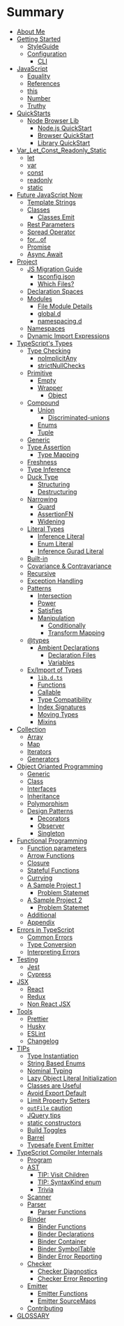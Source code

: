 # Summary

* [About Me](AboutMe.md) <!--completed-->
* [Getting Started](TypeScript.md) <!--completed-->
  * [StyleGuide](styleguide/styleguide.md)
  * [Configuration](configuration/configuration.md) <!--completed-->
    * [CLI](configuration/cli.md) <!--completed-->
* [JavaScript](javascript/recap.md)
  * [Equality](javascript/equality_condition.md) <!--completed-->
  * [References](javascript/references.md) <!--completed-->
  * [this](javascript/this.md) <!--completed-->
  * [Number](javascript/number.md) <!--completed-->
  * [Truthy](javascript/truthy.md) <!--completed-->
* [QuickStarts](quick/quick.md)  <!--completed-->
  * [Node Browser Lib](quick/quick.md)  <!--completed-->
    * [Node.js QuickStart](quick/nodejs.md)  <!--completed-->
    * [Browser QuickStart](quick/browser.md)  <!--completed-->
    * [Library QuickStart](quick/library.md)  <!--completed-->  
* [Var_Let_Const_Readonly_Static](defination/defination.md) <!--completed-->
  * [let](defination/let.md) <!--completed-->
  * [var](defination/var.md) <!--completed-->
  * [const](defination/const.md)   <!--completed-->
  * [readonly](types/readonly/readonly.md)   <!--completed-->
  * [static](types/static/static.md)   <!--completed-->
* [Future JavaScript Now](future-javascript.md) 
  * [Template Strings](types/string/template-strings.md)  <!--completed-->  
  * [Classes](classes.md)
    * [Classes Emit](classes-emit.md)  
  * [Rest Parameters](rest-parameters.md)
  * [Spread Operator](spread-operator.md)
  * [for...of](for...of.md)  
  * [Promise](promise.md)
  * [Async Await](async/async.md)
* [Project](project/project.md)
  * [JS Migration Guide](types/migrating.md) <!--completed-->   
    * [tsconfig.json](project/tsconfig.md) <!--completed--> 
    * [Which Files?](project/files.md)
  * [Declaration Spaces](project/declarationspaces.md)  <!--completed--> 
  * [Modules](project/modules.md) 
    * [File Module Details](project/external-modules.md)
    * [global.d](project/globals.md)
    * [namespacing.d](project/namespacing.d.md)
  * [Namespaces](project/namespaces.md)  <!--completed-->
  * [Dynamic Import Expressions](project/dynamic-import-expressions.md) <!--completed-->  
* [TypeScript's Types](types/types.md) <!--completed-->  
  * [Type Checking](options/intro.md)
    * [noImplicitAny](options/noImplicitAny.md)
    * [strictNullChecks](options/strictNullChecks.md) <!--completed-->  
  * [Primitive](types/primitive/primitive.md) <!--completed-->  
    * [Empty](types/empty.md) <!--completed-->
    * [Wrapper](types/wrapper/wrapper.md)  <!--completed-->
      * [Object](types/wrapper/wrapper_objects.md)  <!--completed-->
  * [Compound](types/compound/compound.md)  <!--completed-->
    * [Union](types/compound/union/union.md) <!--completed-->
      * [Discriminated-unions](types/compound/union/discriminated-unions.md) <!--completed-->
    * [Enums](types/compound/enum/enum.md)  <!--completed-->
    * [Tuple](types/compound/tuple/tuple.md) <!--completed-->
  * [Generic](types/generic/generic.md)       <!--completed-->  
  * [Type Assertion](types/type-assertion.md)<!--completed-->
    * [Type Mapping](types/mapping.md)  <!--completed-->  
  * [Freshness](types/freshness.md)  <!--completed-->    
  * [Type Inference](types/type-inference.md)
  * [Duck Type](types/duck/duck.md) <!--completed-->
    * [Structuring](types/duck/structural/structural.md) <!--completed-->
    * [Destructuring](types/duck/structural/destructuring.md) <!--completed-->
  * [Narrowing](types/narrowing/narrowing.md)   <!--completed-->          
      * [Guard](types/narrowing/guard.md)   <!--completed-->    
      * [AssertionFN](types/narrowing/assertion-fn.md)   <!--completed-->    
      * [Widening](types/narrowing/widening.md)  <!--completed-->        
  * [Literal Types](types/literal/literal-types.md)<!--completed-->
    * [Inference Literal](types/inference-literal-types.md)   <!--completed-->
    * [Enum Literal](types/enum-literal-type.md)   <!--completed-->    
    * [Inference Gurad Literal](types/inference-literal-gurad-type.md)   <!--completed-->      
  * [Built-in](types/builtin/builtin.md) <!--completed-->    
  * [Covariance & Contravariance](types/covariance_contravariance/covariance_contravariance.md) <!--completed-->        
  * [Recursive](types/recursive/recursive.md) <!--completed-->
  * [Exception Handling](types/exceptions/exceptions.md)  <!--completed-->  
  * [Patterns](types/patterns/patterns.md) <!--completed-->          
    * [Intersection](types/patterns/intersection/intersection.md) <!--completed-->      
    * [Power](types/patterns/power/power.md) <!--completed-->   
    * [Satisfies](types/patterns/satisfies/satisfies.md) <!--completed-->       
    * [Manipulation](types/patterns/manipulation/manipulation.md) <!--completed-->      
      * [Conditionally](types/patterns/manipulation/conditional.md) <!--completed-->      
      * [Transform Mapping](types/patterns/manipulation/transform-mapping.md) <!--completed-->            
  * [@types](types/module/@types.md) <!--completed--> 
    * [Ambient Declarations](types/module/ambient/intro.md)<!--completed-->
      * [Declaration Files](types/module/ambient/d.ts.md)<!--completed-->
      * [Variables](types/module/ambient/variables.md)    <!--completed-->
  * [Ex/Import of Types](types/exchange/exchange-types.md) <!--completed--> 
    * [`lib.d.ts`](types/lib.d.ts.md)
    * [Functions](types/functions.md)
    * [Callable](types/callable.md)        
    * [Type Compatibility](types/type-compatibility.md)  
    * [Index Signatures](types/system/index-signatures.md)
    * [Moving Types](types/moving-types.md)
    * [Mixins](types/mixins.md)
* [Collection](collection/collection.md)<!--completed-->    
  * [Array](collection/array.md)    <!--completed-->    
  * [Map](collection/map.md)        <!--completed-->    
  * [Iterators](collection/iterators.md)  <!--completed-->    
  * [Generators](collection/generators.md)  <!--completed-->    
* [Object Orianted Programming](oop/oop.md)  
  * [Generic](types/generic/generic.md)    
  * [Class](oop/class.md)    
  * [Interfaces](oop/interfaces.md)    
  * [Inheritance](oop/inheritance.md)        
  * [Polymorphism](oop/polymorphism.md) 
  * [Design Patterns](oop/designpatterns.md)  
    * [Decorators](oop/designpatterns/decorator/decorator.md)               
    * [Observer](oop/designpatterns/observer/observer.md)           
    * [Singleton](oop/designpatterns/singleton/singleton.md)  
* [Functional Programming](fp/fp.md)          
  * [Function parameters](tips/functionParameters.md)  
  * [Arrow Functions](arrow-functions.md)
  * [Closure](javascript/closure.md) <!--completed-->
  * [Stateful Functions](tips/statefulFunctions.md)
  * [Currying](tips/currying.md)
  * [A Sample Project 1](fp/project1.md)        
    * [Problem Statemet](fp/project1-problemstatemet.md)          
  * [A Sample Project 2](fp/project2.md)        
    * [Problem Statemet](fp/project2-problemstatemet.md)              
  * [Additional](fp/fp-additional.md)      
  * [Appendix](fp/appendix.md)    
* [Errors in TypeScript](errors/main.md)
  * [Common Errors](errors/common-errors.md)  <!--completed-->  
  * [Type Conversion](types/conversion.md)  <!--completed-->  
  * [Interpreting Errors](errors/interpreting-errors.md)    
* [Testing](testing/intro.md)
  * [Jest](testing/jest.md)
  * [Cypress](testing/cypress.md)
* [JSX](jsx/tsx.md)
  * [React](jsx/react.md)
  * [Redux](jsx/redux.md)
  * [Non React JSX](jsx/others.md)  
* [Tools](tools/intro.md)
  * [Prettier](tools/prettier.md)
  * [Husky](tools/husky.md)
  * [ESLint](tools/eslint.md)
  * [Changelog](tools/changelog.md)
* [TIPs](tips/main.md)
  * [Type Instantiation](tips/typeInstantiation.md)
  * [String Based Enums](tips/stringEnums.md)
  * [Nominal Typing](tips/nominalTyping.md)  
  * [Lazy Object Literal Initialization](tips/lazyObjectLiteralInitialization.md)
  * [Classes are Useful](tips/classesAreUseful.md)
  * [Avoid Export Default](tips/defaultIsBad.md)
  * [Limit Property Setters](tips/propertySetters.md)
  * [`outFile` caution](tips/outFile.md)
  * [JQuery tips](tips/jquery.md)
  * [static constructors](tips/staticConstructor.md)  
  * [Build Toggles](tips/build-toggles.md)
  * [Barrel](tips/barrel.md)  
  * [Typesafe Event Emitter](tips/typed-event.md)
* [TypeScript Compiler Internals](compiler/overview.md)
  * [Program](compiler/program.md)
  * [AST](compiler/ast.md)
    * [TIP: Visit Children](compiler/ast-tip-children.md)
    * [TIP: SyntaxKind enum](compiler/ast-tip-syntaxkind.md)
    * [Trivia](compiler/ast-trivia.md)
  * [Scanner](compiler/scanner.md)
  * [Parser](compiler/parser.md)
    * [Parser Functions](compiler/parser-functions.md)
  * [Binder](compiler/binder.md)
    * [Binder Functions](compiler/binder-functions.md)
    * [Binder Declarations](compiler/binder-declarations.md)
    * [Binder Container](compiler/binder-container.md)
    * [Binder SymbolTable](compiler/binder-symboltable.md)
    * [Binder Error Reporting](compiler/binder-diagnostics.md)
  * [Checker](compiler/checker.md)
    * [Checker Diagnostics](compiler/checker-global.md)
    * [Checker Error Reporting](compiler/checker-diagnostics.md)
  * [Emitter](compiler/emitter.md)
    * [Emitter Functions](compiler/emitter-functions.md)
    * [Emitter SourceMaps](compiler/emitter-sourcemaps.md)
  * [Contributing](compiler/contributing.md)
* [GLOSSARY](./GLOSSARY.md)
